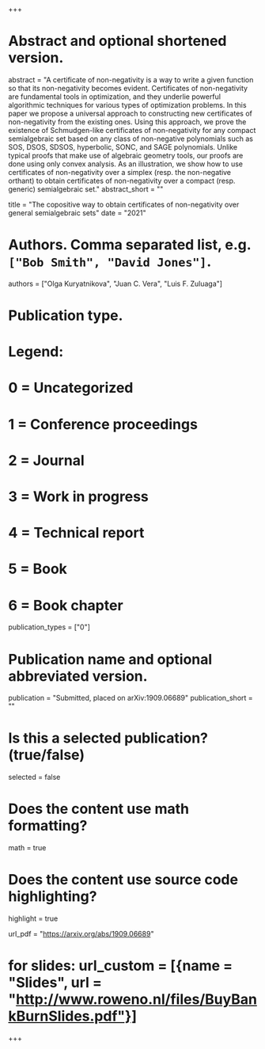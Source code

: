 +++
# Abstract and optional shortened version.
abstract = "A certificate of non-negativity is a way to write a given function so that its
non-negativity becomes evident. Certificates of non-negativity are fundamental tools in optimization, and
they underlie powerful algorithmic techniques for various types of optimization problems. In this paper
we propose a universal approach to constructing new certificates of non-negativity from the existing ones.
Using this approach, we prove the existence of Schmudgen-like certificates of non-negativity for any compact
semialgebraic set based on any class of non-negative polynomials such as SOS, DSOS, SDSOS, hyperbolic,
SONC, and SAGE polynomials. Unlike typical proofs that make use of algebraic geometry tools, our proofs
are done using only convex analysis. As an illustration, we show how to use certificates of non-negativity
over a simplex (resp. the non-negative orthant) to obtain certificates of non-negativity over
a compact (resp. generic) semialgebraic set."
abstract_short = ""

title = "The copositive way to obtain certificates of non-negativity over general semialgebraic sets"
date = "2021"

# Authors. Comma separated list, e.g. `["Bob Smith", "David Jones"]`.
authors = ["Olga Kuryatnikova", "Juan C. Vera", "Luis F. Zuluaga"]
# Publication type.
# Legend:
# 0 = Uncategorized
# 1 = Conference proceedings
# 2 = Journal
# 3 = Work in progress
# 4 = Technical report
# 5 = Book
# 6 = Book chapter
publication_types = ["0"]

# Publication name and optional abbreviated version.
publication = "Submitted, placed on arXiv:1909.06689"
publication_short = ""

# Is this a selected publication? (true/false)
selected = false


# Does the content use math formatting?
math = true

# Does the content use source code highlighting?
highlight = true

url_pdf = "https://arxiv.org/abs/1909.06689"

# for slides: url_custom = [{name = "Slides", url = "http://www.roweno.nl/files/BuyBankBurnSlides.pdf"}]


+++
